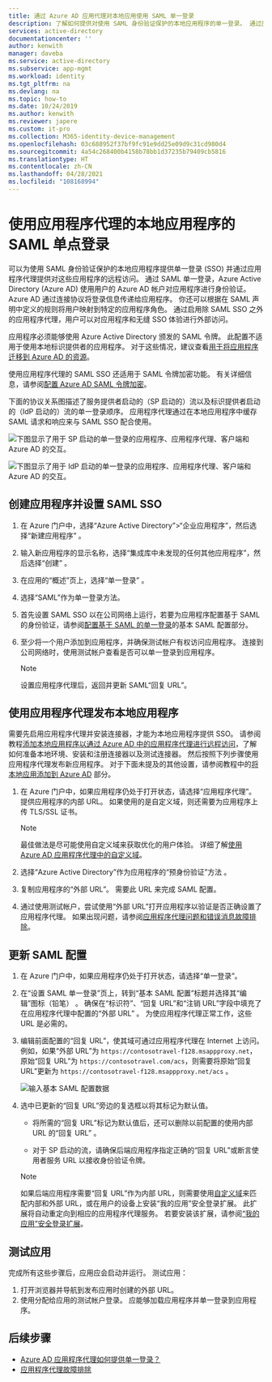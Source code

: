 ```yaml
---
title: 通过 Azure AD 应用代理对本地应用使用 SAML 单一登录
description: 了解如何提供对使用 SAML 身份验证保护的本地应用程序的单一登录。 通过应用程序代理提供对本地应用的远程访问。
services: active-directory
documentationcenter: ''
author: kenwith
manager: daveba
ms.service: active-directory
ms.subservice: app-mgmt
ms.workload: identity
ms.tgt_pltfrm: na
ms.devlang: na
ms.topic: how-to
ms.date: 10/24/2019
ms.author: kenwith
ms.reviewer: japere
ms.custom: it-pro
ms.collection: M365-identity-device-management
ms.openlocfilehash: 03c688952f37bf9fc91e9dd25e09d9c31cd980d4
ms.sourcegitcommit: 4a54c268400b4158b78bb1d37235b79409cb5816
ms.translationtype: HT
ms.contentlocale: zh-CN
ms.lasthandoff: 04/28/2021
ms.locfileid: "108168994"
---
```

# <a name="saml-single-sign-on-for-on-premises-applications-with-application-proxy"></a>使用应用程序代理的本地应用程序的 SAML 单点登录

可以为使用 SAML 身份验证保护的本地应用程序提供单一登录 (SSO) 并通过应用程序代理提供对这些应用程序的远程访问。 通过 SAML 单一登录，Azure Active Directory (Azure AD) 使用用户的 Azure AD 帐户对应用程序进行身份验证。 Azure AD 通过连接协议将登录信息传递给应用程序。 你还可以根据在 SAML 声明中定义的规则将用户映射到特定的应用程序角色。 通过启用除 SAML SSO 之外的应用程序代理，用户可以对应用程序和无缝 SSO 体验进行外部访问。

应用程序必须能够使用 Azure Active Directory 颁发的 SAML 令牌。 此配置不适用于使用本地标识提供者的应用程序。 对于这些情况，建议查看[用于将应用程序迁移到 Azure AD 的资源](migration-resources.md)。

使用应用程序代理的 SAML SSO 还适用于 SAML 令牌加密功能。 有关详细信息，请参阅[配置 Azure AD SAML 令牌加密](howto-saml-token-encryption.md)。

下面的协议关系图描述了服务提供者启动的（SP 启动的）流以及标识提供者启动的（IdP 启动的）流的单一登录顺序。 应用程序代理通过在本地应用程序中缓存 SAML 请求和响应来与 SAML SSO 配合使用。

  ![下图显示了用于 SP 启动的单一登录的应用程序、应用程序代理、客户端和 Azure AD 的交互。](./media/application-proxy-configure-single-sign-on-on-premises-apps/saml-sp-initiated-flow.png)

  ![下图显示了用于 IdP 启动的单一登录的应用程序、应用程序代理、客户端和 Azure AD 的交互。](./media/application-proxy-configure-single-sign-on-on-premises-apps/saml-idp-initiated-flow.png)

## <a name="create-an-application-and-set-up-saml-sso"></a>创建应用程序并设置 SAML SSO

1. 在 Azure 门户中，选择“Azure Active Directory”>“企业应用程序”，然后选择“新建应用程序” 。

2. 输入新应用程序的显示名称，选择“集成库中未发现的任何其他应用程序”，然后选择“创建” 。

3. 在应用的“概述”页上，选择“单一登录” 。

4. 选择“SAML”作为单一登录方法。

5. 首先设置 SAML SSO 以在公司网络上运行，若要为应用程序配置基于 SAML 的身份验证，请参阅[配置基于 SAML 的单一登录](configure-saml-single-sign-on.md)的基本 SAML 配置部分。

6. 至少将一个用户添加到应用程序，并确保测试帐户有权访问应用程序。 连接到公司网络时，使用测试帐户查看是否可以单一登录到应用程序。 

   > [!NOTE]
   > 设置应用程序代理后，返回并更新 SAML“回复 URL”。

## <a name="publish-the-on-premises-application-with-application-proxy"></a>使用应用程序代理发布本地应用程序

需要先启用应用程序代理并安装连接器，才能为本地应用程序提供 SSO。 请参阅教程[添加本地应用程序以通过 Azure AD 中的应用程序代理进行远程访问](application-proxy-add-on-premises-application.md)，了解如何准备本地环境、安装和注册连接器以及测试连接器。 然后按照下列步骤使用应用程序代理发布新应用程序。 对于下面未提及的其他设置，请参阅教程中的[将本地应用添加到 Azure AD](application-proxy-add-on-premises-application.md#add-an-on-premises-app-to-azure-ad) 部分。

1. 在 Azure 门户中，如果应用程序仍处于打开状态，请选择“应用程序代理”。 提供应用程序的内部 URL。 如果使用的是自定义域，则还需要为应用程序上传 TLS/SSL 证书。 
   > [!NOTE]
   > 最佳做法是尽可能使用自定义域来获取优化的用户体验。 详细了解[使用 Azure AD 应用程序代理中的自定义域](application-proxy-configure-custom-domain.md)。

2. 选择“Azure Active Directory”作为应用程序的“预身份验证”方法 。

3. 复制应用程序的“外部 URL”。 需要此 URL 来完成 SAML 配置。

4. 通过使用测试帐户，尝试使用“外部 URL”打开应用程序以验证是否正确设置了应用程序代理。 如果出现问题，请参阅[应用程序代理问题和错误消息故障排除](application-proxy-troubleshoot.md)。

## <a name="update-the-saml-configuration"></a>更新 SAML 配置

1. 在 Azure 门户中，如果应用程序仍处于打开状态，请选择“单一登录”。 

2. 在“设置 SAML 单一登录”页上，转到“基本 SAML 配置”标题并选择其“编辑”图标（铅笔）  。 确保在“标识符”、“回复 URL”和“注销 URL”字段中填充了在应用程序代理中配置的“外部 URL”   。 为使应用程序代理正常工作，这些 URL 是必需的。 

3. 编辑前面配置的“回复 URL”，使其域可通过应用程序代理在 Internet 上访问。 例如，如果“外部 URL”为 `https://contosotravel-f128.msappproxy.net`，原始“回复 URL”为 `https://contosotravel.com/acs`，则需要将原始“回复 URL”更新为 `https://contosotravel-f128.msappproxy.net/acs`  。

    ![输入基本 SAML 配置数据](./media/application-proxy-configure-single-sign-on-on-premises-apps/basic-saml-configuration.png)


4. 选中已更新的“回复 URL”旁边的复选框以将其标记为默认值。

   * 将所需的“回复 URL”标记为默认值后，还可以删除以前配置的使用内部 URL 的“回复 URL” 。

   * 对于 SP 启动的流，请确保后端应用程序指定正确的“回复 URL”或断言使用者服务 URL 以接收身份验证令牌。

    > [!NOTE]
    > 如果后端应用程序需要“回复 URL”作为内部 URL，则需要使用[自定义域](application-proxy-configure-custom-domain.md)来匹配内部和外部 URL，或在用户的设备上安装“我的应用”安全登录扩展。 此扩展将自动重定向到相应的应用程序代理服务。 若要安装该扩展，请参阅[“我的应用”安全登录扩展](../user-help/my-apps-portal-end-user-access.md#download-and-install-the-my-apps-secure-sign-in-extension)。
    
## <a name="test-your-app"></a>测试应用

完成所有这些步骤后，应用应会启动并运行。 测试应用：

1. 打开浏览器并导航到发布应用时创建的外部 URL。 
1. 使用分配给应用的测试帐户登录。 应能够加载应用程序并单一登录到应用程序。

## <a name="next-steps"></a>后续步骤

- [Azure AD 应用程序代理如何提供单一登录？](./what-is-single-sign-on.md)
- [应用程序代理故障排除](application-proxy-troubleshoot.md)